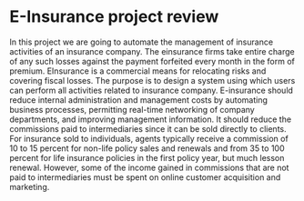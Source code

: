 # E-Insurance project review 


In this project we are going to automate the management of insurance activities of an
insurance company. The einsurance firms take entire charge of any such losses against the
payment forfeited every month in the form of premium. EInsurance is a commercial means for
relocating risks and covering fiscal losses. The purpose is to design a system using which users
can perform all activities related to insurance company. E-insurance should reduce internal
administration and management costs by automating business processes, permitting real-time
networking of company departments, and improving management information. It should reduce
the commissions paid to intermediaries since it can be sold directly to clients. For insurance sold
to individuals, agents typically receive a commission of 10 to 15 percent for non-life policy sales
and renewals and from 35 to 100 percent for life insurance policies in the first policy year, but
much lesson renewal. However, some of the income gained in commissions that are not paid to
intermediaries must be spent on online customer acquisition and marketing.
